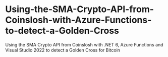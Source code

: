# Using-the-SMA-Crypto-API-from-Coinslosh-with-Azure-Functions-to-detect-a-Golden-Cross
Using the SMA Crypto API from Coinslosh with .NET 6, Azure Functions and Visual Studio 2022 to detect a Golden Cross for Bitcoin
